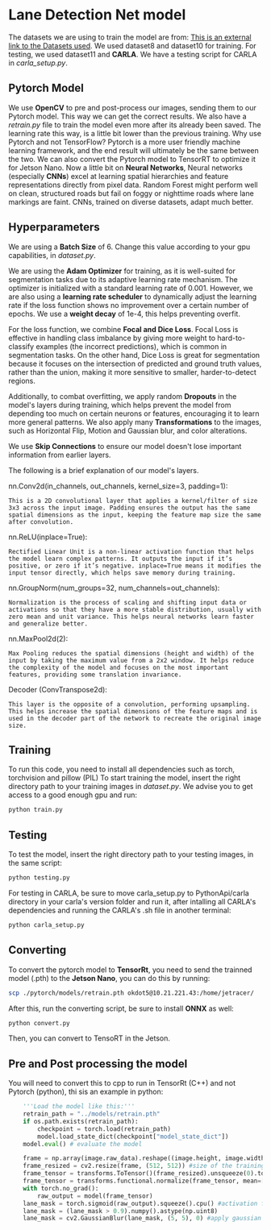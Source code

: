 # Lane Detection Net model

The datasets we are using to train the model are from: [This is an external link to the Datasets used](https://onedrive.live.com/?id=4EF9629CA3CB4B5E%213022&cid=4EF9629CA3CB4B5E&redeem=aHR0cHM6Ly8xZHJ2Lm1zL3UvcyFBbDVMeTZPY1l2bE9sMDQxNHNSb3BGVkgyOTVXP2U9Q2pjbDYy). We used dataset8 and dataset10 for training. For testing, we used dataset11 and **CARLA**. We have a testing script for CARLA in *carla_setup.py*.

## Pytorch Model

We use **OpenCV** to pre and post-process our images, sending them to our Pytorch model. This way we can get the correct results. We also have a *retrain.py* file to train the model even more after its already been saved. The learning rate this way, is a little bit lower than the previous training.
Why use Pytorch and not TensorFlow?
Pytorch is a more user friendly machine learning framework, and the end result will ultimately be the same between the two. We can also convert the Pytorch model to TensorRT to optimize it for Jetson Nano.
Now a little bit on **Neural Networks**, Neural networks (especially **CNNs**) excel at learning spatial hierarchies and feature representations directly from pixel data.
Random Forest might perform well on clean, structured roads but fail on foggy or nighttime roads where lane markings are faint. CNNs, trained on diverse datasets, adapt much better.

## Hyperparameters

We are using a **Batch Size** of 6. Change this value according to your gpu capabilities, in *dataset.py*.

We are using the **Adam Optimizer** for training, as it is well-suited for segmentation tasks due to its adaptive learning rate mechanism. The optimizer is initialized with a standard learning rate of 0.001. However, we are also using a **learning rate scheduler** to dynamically adjust the learning rate if the loss function shows no improvement over a certain number of epochs. We use a **weight decay** of 1e-4, this helps preventing overfit.

For the loss function, we combine **Focal and Dice Loss**. Focal Loss is effective in handling class imbalance by giving more weight to hard-to-classify examples (the incorrect predictions), which is common in segmentation tasks. On the other hand, Dice Loss is great for segmentation because it focuses on the intersection of predicted and ground truth values, rather than the union, making it more sensitive to smaller, harder-to-detect regions.

Additionally, to combat overfitting, we apply random **Dropouts** in the model's layers during training, which helps prevent the model from depending too much on certain neurons or features, encouraging it to learn more general patterns. We also apply many **Transformations** to the images, such as Horizontal Flip, Motion and Gaussian blur, and color alterations.

We use **Skip Connections** to ensure our model doesn't lose important information from earlier layers.

The following is a brief explanation of our model's layers.

nn.Conv2d(in_channels, out_channels, kernel_size=3, padding=1):

    This is a 2D convolutional layer that applies a kernel/filter of size 3x3 across the input image. Padding ensures the output has the same spatial dimensions as the input, keeping the feature map size the same after convolution.

nn.ReLU(inplace=True):

    Rectified Linear Unit is a non-linear activation function that helps the model learn complex patterns. It outputs the input if it’s positive, or zero if it’s negative. inplace=True means it modifies the input tensor directly, which helps save memory during training.

nn.GroupNorm(num_groups=32, num_channels=out_channels):

    Normalization is the process of scaling and shifting input data or activations so that they have a more stable distribution, usually with zero mean and unit variance. This helps neural networks learn faster and generalize better.

nn.MaxPool2d(2):

    Max Pooling reduces the spatial dimensions (height and width) of the input by taking the maximum value from a 2x2 window. It helps reduce the complexity of the model and focuses on the most important features, providing some translation invariance.

Decoder (ConvTranspose2d):

    This layer is the opposite of a convolution, performing upsampling. This helps increase the spatial dimensions of the feature maps and is used in the decoder part of the network to recreate the original image size.

## Training

To run this code, you need to install all dependencies such as torch, torchvision and pillow (PIL)
To start training the model, insert the right directory path to your training images in *dataset.py*. We advise you to get access to a good enough gpu and run:

```bash
python train.py
```

## Testing

To test the model, insert the right directory path to your testing images, in the same script:

```bash
python testing.py
```

For testing in CARLA, be sure to move carla_setup.py to PythonApi/carla directory in your carla's version folder and run it, after intalling all CARLA's dependencies and running the CARLA's .sh file in another terminal:

```bash
python carla_setup.py
```

## Converting

To convert the pytorch model to **TensorRt**, you need to send the trainned model (.pth) to the **Jetson Nano**, you can do this by running:

```bash
scp ./pytorch/models/retrain.pth okdot5@10.21.221.43:/home/jetracer/
```

After this, run the converting script, be sure to install **ONNX** as well:

```bash
python convert.py
```

Then, you can convert to TensoRT in the Jetson.

## Pre and Post processing the model

You will need to convert this to cpp to run in TensorRt (C++) and not Pytorch (python), thi sis an example in python:

```python
    '''Load the model like this:'''
    retrain_path = "../models/retrain.pth"
    if os.path.exists(retrain_path):
        checkpoint = torch.load(retrain_path)
        model.load_state_dict(checkpoint["model_state_dict"])
    model.eval() # evaluate the model

    frame = np.array(image.raw_data).reshape((image.height, image.width, 4))[:, :, :3] #reshaping for compatibility with opencv
    frame_resized = cv2.resize(frame, (512, 512)) #size of the training images for compatibility and better results
    frame_tensor = transforms.ToTensor()(frame_resized).unsqueeze(0).to(device) #convert the images to tensors
    frame_tensor = transforms.functional.normalize(frame_tensor, mean=[0.485, 0.456, 0.406], std=[0.229, 0.224, 0.225]) #normalize the images
    with torch.no_grad():
        raw_output = model(frame_tensor)
    lane_mask = torch.sigmoid(raw_output).squeeze().cpu() #activation function, probabilities
    lane_mask = (lane_mask > 0.9).numpy().astype(np.uint8) 
    lane_mask = cv2.GaussianBlur(lane_mask, (5, 5), 0) #apply gaussian blur to the image
```
